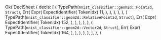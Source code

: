 Ok(
    DeclSheet {
        decls: [
            (
                TypePath(`mnist_classifier::geom2d::Point2d`, `Struct`),
                Err(
                    Expr(
                        ExpectIdentifier(
                            TokenIdx(
                                11,
                            ),
                        ),
                    ),
                ),
            ),
            (
                TypePath(`mnist_classifier::geom2d::RelativePoint2d`, `Struct`),
                Err(
                    Expr(
                        ExpectIdentifier(
                            TokenIdx(
                                152,
                            ),
                        ),
                    ),
                ),
            ),
            (
                TypePath(`mnist_classifier::geom2d::Vector2d`, `Struct`),
                Err(
                    Expr(
                        ExpectIdentifier(
                            TokenIdx(
                                164,
                            ),
                        ),
                    ),
                ),
            ),
        ],
    },
)